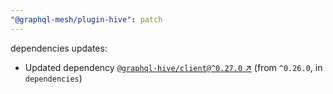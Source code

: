```yaml
---
"@graphql-mesh/plugin-hive": patch
---
```

dependencies updates:
  - Updated dependency [`@graphql-hive/client@^0.27.0` ↗︎](https://www.npmjs.com/package/@graphql-hive/client/v/0.27.0) (from `^0.26.0`, in `dependencies`)
